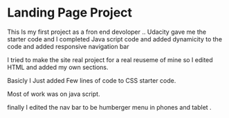 <h1>Landing Page Project</h1>


This Is my first project as a fron end devoloper .. 
Udacity gave me the starter code and I completed Java script code and added dynamicity to the code  and added responsive navigation bar 

I tried to make the site real project for a real reuseme of mine so I edited HTML and added  my own sections.

Basicly I Just added Few lines of code to CSS starter code. 

Most of work was on java script.

finally I edited the nav bar to  be humberger menu in phones and tablet .
